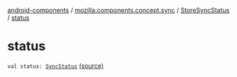 [android-components](../../index.md) / [mozilla.components.concept.sync](../index.md) / [StoreSyncStatus](index.md) / [status](./status.md)

# status

`val status: `[`SyncStatus`](../-sync-status/index.md) [(source)](https://github.com/mozilla-mobile/android-components/blob/master/components/concept/sync/src/main/java/mozilla/components/concept/sync/Sync.kt#L75)